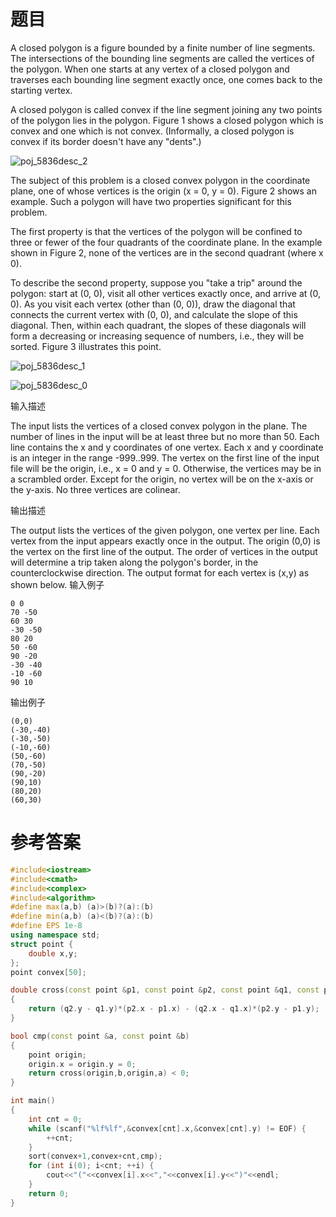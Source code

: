 # 题目
A closed polygon is a figure bounded by a finite number of line segments. The intersections of the bounding line segments are called the vertices of the polygon. When one starts at any vertex of a closed polygon and traverses each bounding line segment exactly once, one comes back to the starting vertex.

A closed polygon is called convex if the line segment joining any two points of the polygon lies in the polygon. Figure 1 shows a closed polygon which is convex and one which is not convex. (Informally, a closed polygon is convex if its border doesn't have any "dents".)

![poj_5836desc_2](http://uploadfiles.nowcoder.com/probs/acm/poj_5836desc_2.jpg)

The subject of this problem is a closed convex polygon in the coordinate plane, one of whose vertices is the origin (x = 0, y = 0). Figure 2 shows an example. Such a polygon will have two properties significant for this problem.

The first property is that the vertices of the polygon will be confined to three or fewer of the four quadrants of the coordinate plane. In the example shown in Figure 2, none of the vertices are in the second quadrant (where x 0).

To describe the second property, suppose you "take a trip" around the polygon: start at (0, 0), visit all other vertices exactly once, and arrive at (0, 0). As you visit each vertex (other than (0, 0)), draw the diagonal that connects the current vertex with (0, 0), and calculate the slope of this diagonal. Then, within each quadrant, the slopes of these diagonals will form a decreasing or increasing sequence of numbers, i.e., they will be sorted. Figure 3 illustrates this point.

![poj_5836desc_1](http://uploadfiles.nowcoder.com/probs/acm/poj_5836desc_1.jpg)

![poj_5836desc_0](http://uploadfiles.nowcoder.com/probs/acm/poj_5836desc_0.jpg)

输入描述

The input lists the vertices of a closed convex polygon in the plane. The number of lines in the input will be at least three but no more than 50. Each line contains the x and y coordinates of one vertex. Each x and y coordinate is an integer in the range -999..999. The vertex on the first line of the input file will be the origin, i.e., x = 0 and y = 0. Otherwise, the vertices may be in a scrambled order. Except for the origin, no vertex will be on the x-axis or the y-axis. No three vertices are colinear.

输出描述

The output lists the vertices of the given polygon, one vertex per line. Each vertex from the input appears exactly once in the output. The origin (0,0) is the vertex on the first line of the output. The order of vertices in the output will determine a trip taken along the polygon's border, in the counterclockwise direction. The output format for each vertex is (x,y) as shown below.
输入例子
```
0 0
70 -50
60 30
-30 -50
80 20
50 -60
90 -20
-30 -40
-10 -60
90 10
```
输出例子
```
(0,0)
(-30,-40)
(-30,-50)
(-10,-60)
(50,-60)
(70,-50)
(90,-20)
(90,10)
(80,20)
(60,30)
```
# 参考答案
```c++
#include<iostream>
#include<cmath>
#include<complex>
#include<algorithm>
#define max(a,b) (a)>(b)?(a):(b)
#define min(a,b) (a)<(b)?(a):(b)
#define EPS 1e-8
using namespace std;
struct point {
    double x,y;    
};
point convex[50];

double cross(const point &p1, const point &p2, const point &q1, const point &q2)
{
    return (q2.y - q1.y)*(p2.x - p1.x) - (q2.x - q1.x)*(p2.y - p1.y);    
}

bool cmp(const point &a, const point &b)
{
    point origin;
    origin.x = origin.y = 0;
    return cross(origin,b,origin,a) < 0;
}

int main()
{
    int cnt = 0;
    while (scanf("%lf%lf",&convex[cnt].x,&convex[cnt].y) != EOF) {
        ++cnt;
    }
    sort(convex+1,convex+cnt,cmp);
    for (int i(0); i<cnt; ++i) {
        cout<<"("<<convex[i].x<<","<<convex[i].y<<")"<<endl;    
    }
    return 0;    
}



